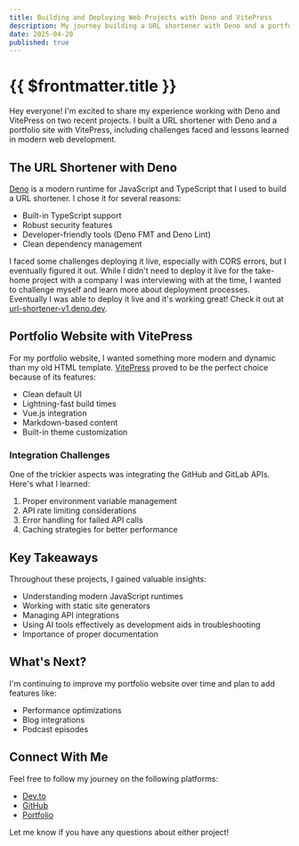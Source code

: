 ```yaml
---
title: Building and Deploying Web Projects with Deno and VitePress
description: My journey building a URL shortener with Deno and a portfolio site with VitePress, including challenges faced and lessons learned in modern web development.
date: 2025-04-20
published: true
---
```


# {{ $frontmatter.title }}

Hey everyone! I'm excited to share my experience working with Deno and VitePress on two recent projects. I built a URL shortener with Deno and a portfolio site with VitePress, including challenges faced and lessons learned in modern web development.

## The URL Shortener with Deno

[Deno](https://deno.land/) is a modern runtime for JavaScript and TypeScript that I used to build a URL shortener. I chose it for several reasons:

- Built-in TypeScript support
- Robust security features
- Developer-friendly tools (Deno FMT and Deno Lint)
- Clean dependency management

I faced some challenges deploying it live, especially with CORS errors, but I eventually figured it out. While I didn't need to deploy it live for the take-home project with a company I was interviewing with at the time, I wanted to challenge myself and learn more about deployment processes. Eventually I was able to deploy it live and it's working great! Check it out at [url-shortener-v1.deno.dev](https://url-shortener-v1.deno.dev).

## Portfolio Website with VitePress

For my portfolio website, I wanted something more modern and dynamic than my old HTML template. [VitePress](https://vitepress.dev/) proved to be the perfect choice because of its features:

- Clean default UI
- Lightning-fast build times
- Vue.js integration
- Markdown-based content
- Built-in theme customization

### Integration Challenges

One of the trickier aspects was integrating the GitHub and GitLab APIs. Here's what I learned:

1. Proper environment variable management
2. API rate limiting considerations
3. Error handling for failed API calls
4. Caching strategies for better performance

## Key Takeaways

Throughout these projects, I gained valuable insights:

- Understanding modern JavaScript runtimes
- Working with static site generators
- Managing API integrations
- Using AI tools effectively as development aids in troubleshooting
- Importance of proper documentation

## What's Next?

I'm continuing to improve my portfolio website over time and plan to add features like:

- Performance optimizations
- Blog integrations
- Podcast episodes

## Connect With Me

Feel free to follow my journey on the following platforms:
- [Dev.to](https://dev.to/cinoma)
- [GitHub](https://github.com/cinoma)
- [Portfolio](https://cinoma.github.io)

Let me know if you have any questions about either project!
